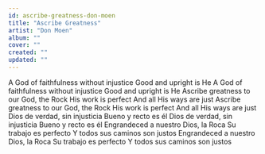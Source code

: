 ```yaml
---
id: ascribe-greatness-don-moen
title: "Ascribe Greatness"
artist: "Don Moen"
album: ""
cover: ""
created: ""
updated: ""
---
```


A God of faithfulness without injustice
Good and upright is He
A God of faithfulness without injustice
Good and upright is He
Ascribe greatness to our God, 
the Rock
His work is perfect
And all His ways are just
Ascribe greatness to our God, 
the Rock
His work is perfect
And all His ways are just
Dios de verdad, sin injusticia
Bueno y recto es él
Dios de verdad, sin injusticia
Bueno y recto es él
Engrandeced a nuestro Dios, la Roca
Su trabajo es perfecto
Y todos sus caminos son justos
Engrandeced a nuestro Dios, la Roca
Su trabajo es perfecto
Y todos sus caminos son justos